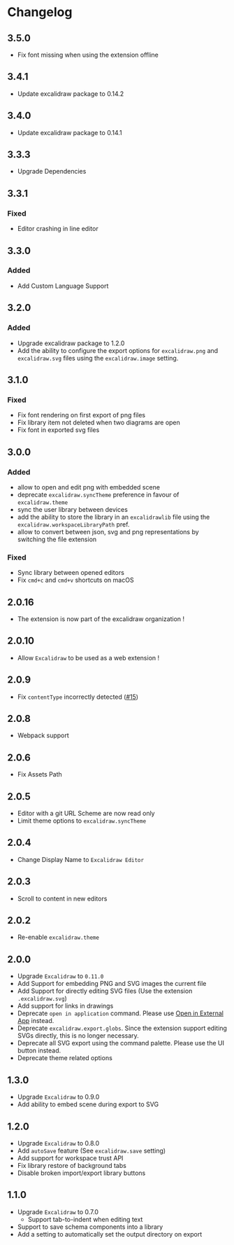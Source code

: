 # Changelog

## 3.5.0

- Fix font missing when using the extension offline

## 3.4.1

- Update excalidraw package to 0.14.2

## 3.4.0

- Update excalidraw package to 0.14.1

## 3.3.3

- Upgrade Dependencies

## 3.3.1

### Fixed

- Editor crashing in line editor

## 3.3.0

### Added

- Add Custom Language Support

## 3.2.0

### Added

- Upgrade excalidraw package to 1.2.0
- Add the ability to configure the export options for `excalidraw.png` and `excalidraw.svg` files using the `excalidraw.image` setting.

## 3.1.0

### Fixed

- Fix font rendering on first export of png files
- Fix library item not deleted when two diagrams are open
- Fix font in exported svg files

## 3.0.0

### Added

- allow to open and edit png with embedded scene
- deprecate `excalidraw.syncTheme` preference in favour of `excalidraw.theme`
- sync the user library between devices
- add the ability to store the library in an `excalidrawlib` file using the `excalidraw.workspaceLibraryPath` pref.
- allow to convert between json, svg and png representations by switching the file extension

### Fixed

- Sync library between opened editors
- Fix `cmd+c` and `cmd+v` shortcuts on macOS

## 2.0.16

- The extension is now part of the excalidraw organization !

## 2.0.10

- Allow `Excalidraw` to be used as a web extension !

## 2.0.9

- Fix `contentType` incorrectly detected ([#15](https://github.com/pomdtr/vscode-excalidraw-editor/issues/15))

## 2.0.8

- Webpack support

## 2.0.6

- Fix Assets Path

## 2.0.5

- Editor with a git URL Scheme are now read only
- Limit theme options to `excalidraw.syncTheme`

## 2.0.4

- Change Display Name to `Excalidraw Editor`

## 2.0.3

- Scroll to content in new editors

## 2.0.2

- Re-enable `excalidraw.theme`

## 2.0.0

- Upgrade `Excalidraw` to `0.11.0`
- Add Support for embedding PNG and SVG images the current file
- Add Support for directly editing SVG files (Use the extension `.excalidraw.svg`)
- Add support for links in drawings
- Deprecate `open in application` command. Please use [Open in External App](https://marketplace.visualstudio.com/items?itemName=YuTengjing.open-in-external-app) instead.
- Deprecate `excalidraw.export.globs`. Since the extension support editing SVGs directly, this is no longer necessary.
- Deprecate all SVG export using the command palette. Please use the UI button instead.
- Deprecate theme related options

## 1.3.0

- Upgrade `Excalidraw` to 0.9.0
- Add ability to embed scene during export to SVG

## 1.2.0

- Upgrade `Excalidraw` to 0.8.0
- Add `autoSave` feature (See `excalidraw.save` setting)
- Add support for workspace trust API
- Fix library restore of background tabs
- Disable broken import/export library buttons

## 1.1.0

- Upgrade `Excalidraw` to 0.7.0
  - Support tab-to-indent when editing text
- Support to save schema components into a library
- Add a setting to automatically set the output directory on export
